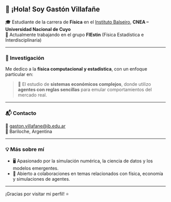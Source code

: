 ## 👋 ¡Hola! Soy Gastón Villafañe

🎓 Estudiante de la carrera de **Física** en el [Instituto Balseiro](https://www.ib.edu.ar/), **CNEA – Universidad Nacional de Cuyo**  
🔬 Actualmente trabajando en el grupo **FIEstin** (Física Estadística e Interdisciplinaria)

---

### 🧠 Investigación

Me dedico a la **física computacional y estadística**, con un enfoque particular en:

> 🧮 El estudio de **sistemas económicos complejos**, donde utilizo **agentes con reglas sencillas** para emular comportamientos del mercado real.

---

### 📬 Contacto

📧 gaston.villafane@ib.edu.ar  
📍 Bariloche, Argentina  

---

### 💡 Más sobre mí

- 🖥️ Apasionado por la simulación numérica, la ciencia de datos y los modelos emergentes.
- 🤝 Abierto a colaboraciones en temas relacionados con física, economía y simulaciones de agentes.

---

¡Gracias por visitar mi perfil! ⭐
